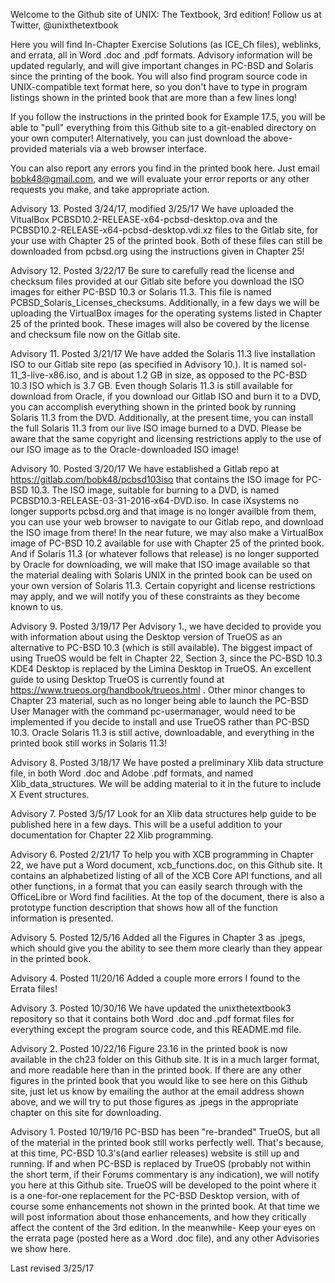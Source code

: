 Welcome to the Github site of UNIX: The Textbook, 3rd edition!
Follow us at Twitter, @unixthetextbook

Here you will find In-Chapter Exercise Solutions (as ICE_Ch files), 
weblinks, and errata, all in Word .doc and .pdf formats.
Advisory information will be updated regularly, and will give
important changes in PC-BSD and Solaris since the printing of the book.
You will also find program source code in UNIX-compatible text
format here, so you don't have to type in program listings shown in the
printed book that are more than a few lines long!

If you follow the instructions in the printed book for Example
17.5, you will be able to "pull" everything from this Github site
to a git-enabled directory on your own computer! Alternatively,
you can just download the above-provided materials via a web
browser interface.

You can also report any errors you find in the printed book here.
Just email bobk48@gmail.com, and we will evaluate your error reports
or any other requests you make, and take appropriate action.

Advisory 13. Posted 3/24/17, modified 3/25/17 We have uploaded the VitualBox PCBSD10.2-RELEASE-x64-pcbsd-desktop.ova and the PCBSD10.2-RELEASE-x64-pcbsd-desktop.vdi.xz files to the Gitlab site, for your use with Chapter 25 of the printed book. Both of these files can still be downloaded from pcbsd.org using the instructions given in Chapter 25!

Advisory 12. Posted 3/22/17 Be sure to carefully read the license and checksum files provided at our Gitlab site before you download the ISO images for either PC-BSD 10.3 or Solaris 11.3. This file is named PCBSD_Solaris_Licenses_checksums.
Additionally, in a few days we will be uploading the VirtualBox images for the operating systems listed in Chapter 25 of the printed book. These images will also be covered by the license and checksum file now on the Gitlab site. 

Advisory 11. Posted 3/21/17 We have added the Solaris 11.3 live installation ISO to our Gitlab site repo (as specified in Advisory 10.). It is named sol-11_3-live-x86.iso, and is about 1.2 GB in size, as opposed to the PC-BSD 10.3 ISO which is 3.7 GB. Even though Solaris 11.3 is still available for download from Oracle, if you download our Gitlab ISO and burn it to a DVD, you can accomplish everything shown in the printed book by running Solaris 11.3 from the DVD. Additionally, at the present time, you can install the full Solaris 11.3 from our live ISO image burned to a DVD. Please be aware that the same copyright and licensing restrictions apply to the use of our ISO image as to the Oracle-downloaded ISO image!

Advisory 10. Posted 3/20/17 We have established a Gitlab repo at https://gitlab.com/bobk48/pcbsd103iso that contains the ISO image for PC-BSD 10.3. The ISO image, suitable for burning to a DVD, is named PCBSD10.3-RELEASE-03-31-2016-x64-DVD.iso. In case iXsystems no longer supports pcbsd.org and that image is no longer availble from them, you can use your web browser to navigate to our Gitlab repo, and download the ISO image from there! In the near future, we may also make a VirtualBox image of PC-BSD 10.2 available for use with Chapter 25 of the printed book. And if Solaris 11.3 (or whatever follows that release) is no longer supported by Oracle for downloading, we will make that ISO image available so that the material dealing with Solaris UNIX in the printed book can be used on your own version of Solaris 11.3. Certain copyright and license restrictions may apply, and we will notify you of these constraints as they become known to us.

Advisory 9. Posted 3/19/17 Per Advisory 1., we have decided to provide you with information about using the Desktop version of TrueOS as an alternative to PC-BSD 10.3 (which is still available). The biggest impact of using TrueOS would be felt in Chapter 22, Section 3, since the PC-BSD 10.3 KDE4 Desktop is replaced by the Limina Desktop in TrueOS. An excellent guide to using Desktop TrueOS is currently found at https://www.trueos.org/handbook/trueos.html . Other minor changes to Chapter 23 material, such as no longer being able to launch the PC-BSD User Manager with the command pc-usermanager, would need to be implemented if you decide to install and use TrueOS rather than PC-BSD 10.3.
Oracle Solaris 11.3 is still active, downloadable, and everything in the printed book still works in Solaris 11.3!

Advisory 8. Posted 3/18/17 We have posted a preliminary Xlib data structure file, in both Word .doc and Adobe .pdf formats, and named Xlib_data_structures. We will be adding material to it in the future to include X Event structures.

Advisory 7. Posted 3/5/17 Look for an Xlib data structures help guide to be published here in a few days. This will be a useful addition to your documentation for Chapter 22 Xlib programming.

Advisory 6. Posted 2/21/17
To help you with XCB programming in Chapter 22, we have put a Word document, xcb_functions.doc, on this Github site. It contains an alphabetized listing of all of the XCB Core API functions, and all other functions, in a format that you can easily search through with the OfficeLibre or Word find facilities. At the top of the document, there is also a prototype function description that shows how all of the function information is presented.

Advisory 5. Posted 12/5/16
Added all the Figures in Chapter 3 as .jpegs, which should give you the ability
to see them more clearly than they appear in the printed book.

Advisory 4. Posted 11/20/16
Added a couple more errors I found to the Errata files! 

Advisory 3. Posted 10/30/16
We have updated the unixthetextbook3 repository so that it contains
both Word .doc and .pdf format files for everything except the
program source code, and this README.md file.

Advisory 2. Posted 10/22/16
Figure 23.16 in the printed book is now available in the ch23 folder
on this Github site. It is in a much larger format, and more readable
here than in the printed book. If there are any other figures in the
printed book that you would like to see here on this Github site, just
let us know by emailing the author at the email address shown above,
and we will try to put those figures as .jpegs in the appropriate
chapter on this site for downloading.

Advisory 1. Posted 10/19/16
PC-BSD has been "re-branded" TrueOS, but all of the material in the
printed book still works perfectly well. That's because, at this time, 
PC-BSD 10.3's(and earlier releases) website is still up and running.
If and when PC-BSD is replaced by TrueOS (probably not within the short
term, if their Forums commentary is any indication), we will notify you 
here at this Github site. 
TrueOS will be developed to the point where it is a one-for-one
replacement for the PC-BSD Desktop version, with of course some enhancements
not shown in the printed book. At that time we will post information
about those enhancements, and how they critically affect the content of
the 3rd edition. In the meanwhile-
Keep your eyes on the errata page (posted here as a Word .doc file), 
and any other Advisories we show here.

Last revised 3/25/17
